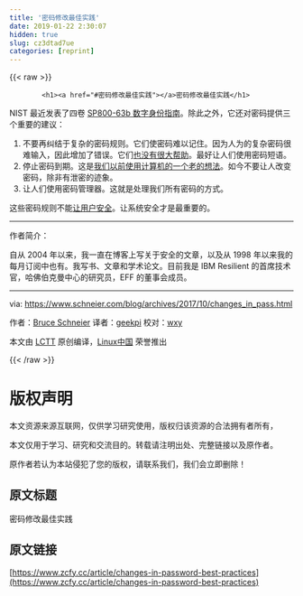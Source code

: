 ```yaml
---
title: '密码修改最佳实践' 
date: 2019-01-22 2:30:07
hidden: true
slug: cz3dtad7ue
categories: [reprint]
---
```


{{< raw >}}

            <h1><a href="#密码修改最佳实践"></a>密码修改最佳实践</h1>
<p>NIST 最近发表了四卷 <a href="http://nvlpubs.nist.gov/nistpubs/SpecialPublications/NIST.SP.800-63b.pdf">SP800-63b 数字身份指南</a>。除此之外，它还对密码提供三个重要的建议：</p>
<ol>
<li>不要再纠结于复杂的密码规则。它们使密码难以记住。因为人为的复杂密码很难输入，因此增加了错误。它们<a href="https://www.wsj.com/articles/the-man-who-wrote-those-password-rules-has-a-new-tip-n3v-r-m1-d-1502124118">也没有很大帮助</a>。最好让人们使用密码短语。</li>
<li>停止密码到期。这是<a href="https://securingthehuman.sans.org/blog/2017/03/23/time-for-password-expiration-to-die">我们以前使用计算机的一个老的想法</a>。如今不要让人改变密码，除非有泄密的迹象。</li>
<li>让人们使用密码管理器。这就是处理我们所有密码的方式。</li>
</ol>
<p>这些密码规则不能<a href="http://ieeexplore.ieee.org/document/7676198/?reload=true">让用户安全</a>。让系统安全才是最重要的。</p>
<hr>
<p>作者简介：</p>
<p>自从 2004 年以来，我一直在博客上写关于安全的文章，以及从 1998 年以来我的每月订阅中也有。我写书、文章和学术论文。目前我是 IBM Resilient 的首席技术官，哈佛伯克曼中心的研究员，EFF 的董事会成员。</p>
<hr>
<p>via: <a href="https://www.schneier.com/blog/archives/2017/10/changes_in_pass.html">https://www.schneier.com/blog/archives/2017/10/changes_in_pass.html</a></p>
<p>作者：<a href="https://www.schneier.com/blog/about/">Bruce Schneier</a> 译者：<a href="https://github.com/geekpi">geekpi</a> 校对：<a href="https://github.com/wxy">wxy</a></p>
<p>本文由 <a href="https://github.com/LCTT/TranslateProject">LCTT</a> 原创编译，<a href="https://linux.cn/">Linux中国</a> 荣誉推出</p>

          
{{< /raw >}}

# 版权声明
本文资源来源互联网，仅供学习研究使用，版权归该资源的合法拥有者所有，

本文仅用于学习、研究和交流目的。转载请注明出处、完整链接以及原作者。

原作者若认为本站侵犯了您的版权，请联系我们，我们会立即删除！

## 原文标题
密码修改最佳实践

## 原文链接
[https://www.zcfy.cc/article/changes-in-password-best-practices](https://www.zcfy.cc/article/changes-in-password-best-practices)

